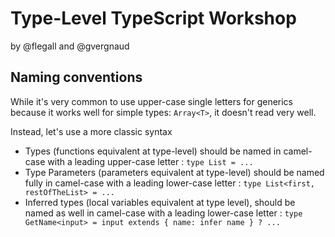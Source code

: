 # Type-Level TypeScript Workshop

by @flegall and @gvergnaud

## Naming conventions

While it's very common to use upper-case single letters for generics because it works well for simple types: `Array<T>`, it doesn't read very well.

Instead, let's use a more classic syntax

- Types (functions equivalent at type-level) should be named in camel-case with a leading upper-case letter : `type List = ...`
- Type Parameters (parameters equivalent at type-level) should be named fully in camel-case with a leading lower-case letter : `type List<first, restOfTheList> = ...`
- Inferred types (local variables equivalent at type level), should be named as well in camel-case with a leading lower-case letter : `type GetName<input> = input extends { name: infer name } ? ...`
